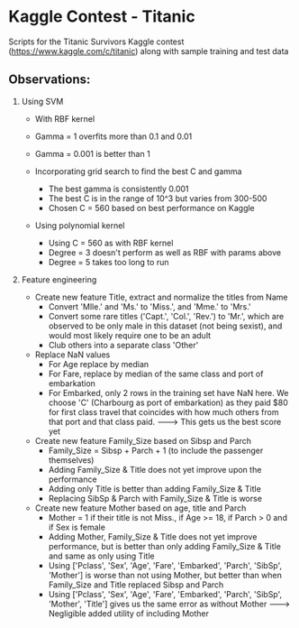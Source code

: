 # Kaggle Contest - Titanic
Scripts for the Titanic Survivors Kaggle contest (https://www.kaggle.com/c/titanic) along with sample training and test data

Observations:
-------------

1. Using SVM
   - With RBF kernel
   - Gamma = 1 overfits more than 0.1 and 0.01
   - Gamma = 0.001 is better than 1
   - Incorporating grid search to find the best C and gamma
     - The best gamma is consistently 0.001
     - The best C is in the range of 10^3 but varies from 300-500
     - Chosen C = 560 based on best performance on Kaggle
	 
   - Using polynomial kernel
     - Using C = 560 as with RBF kernel
     - Degree = 3 doesn't perform as well as RBF with params above
	 - Degree = 5 takes too long to run
	 
2. Feature engineering
   - Create new feature Title, extract and normalize the titles from Name
     - Convert 'Mlle.' and 'Ms.' to 'Miss.', and 'Mme.' to 'Mrs.'
	 - Convert some rare titles ('Capt.', 'Col.', 'Rev.') to 'Mr.', which are observed to be only male in this dataset (not being sexist), and would most likely require one to be an adult
	 - Club others into a separate class 'Other'
   - Replace NaN values
     - For Age replace by median
	 - For Fare, replace by median of the same class and port of embarkation
	 - For Embarked, only 2 rows in the training set have NaN here. We choose 'C'  (Charbourg as port of embarkation) as they paid $80 for first class travel that coincides with how much others from that port and that class paid. ---> This gets us the best score yet
   - Create new feature Family_Size based on Sibsp and Parch
     - Family_Size = Sibsp + Parch + 1 (to include the passenger themselves)
	 - Adding Family_Size & Title does not yet improve upon the performance
	 - Adding only Title is better than adding Family_Size & Title
	 - Replacing SibSp & Parch with Family_Size & Title is worse
   - Create new feature Mother based on age, title and Parch
     - Mother = 1 if their title is not Miss., if Age >= 18, if Parch > 0 and if Sex is female
	 - Adding Mother, Family_Size & Title does not yet improve performance, but is better than only adding Family_Size & Title and same as only using Title
	 - Using ['Pclass', 'Sex', 'Age', 'Fare', 'Embarked', 'Parch', 'SibSp', 'Mother'] is worse than not using Mother, but better than when Family_Size and Title replaced Sibsp and Parch
	 - Using ['Pclass', 'Sex', 'Age', 'Fare', 'Embarked', 'Parch', 'SibSp', 'Mother', 'Title'] gives us the same error as without Mother ---> Negligible added utility of including Mother